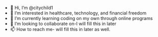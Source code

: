 - 👋 Hi, I’m @citychild1
- 👀 I’m interested in healthcare, technology, and financial freedom
- 🌱 I’m currently learning coding on my own through online programs
- 💞️ I’m looking to collaborate on-I will fill this in later
- 📫 How to reach me- will fill this in later as well. 

<!---
citychild1/citychild1 is a ✨ special ✨ repository because its `README.md` (this file) appears on your GitHub profile.
You can click the Preview link to take a look at your changes.
--->
